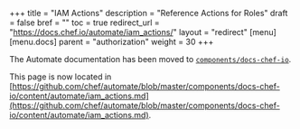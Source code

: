 +++
title = "IAM Actions"
description = "Reference Actions for Roles"
draft = false
bref = ""
toc = true
redirect_url = "https://docs.chef.io/automate/iam_actions/"
layout = "redirect"
[menu]
  [menu.docs]
    parent = "authorization"
    weight = 30
+++

The Automate documentation has been moved to [`components/docs-chef-io`](https://github.com/chef/automate/blob/master/components/docs-chef-io/).

This page is now located in [https://github.com/chef/automate/blob/master/components/docs-chef-io/content/automate/iam_actions.md](https://github.com/chef/automate/blob/master/components/docs-chef-io/content/automate/iam_actions.md).
